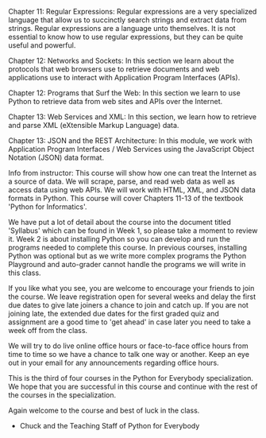 Chapter 11: Regular Expressions: Regular expressions are a very specialized language that allow us to succinctly search strings and extract data from strings. Regular expressions are a language unto themselves. It is not essential to know how to use regular expressions, but they can be quite useful and powerful.

Chapter 12: Networks and Sockets: In this section we learn about the protocols that web browsers use to retrieve documents and web applications use to interact with Application Program Interfaces (APIs).

Chapter 12: Programs that Surf the Web: In this section we learn to use Python to retrieve data from web sites and APIs over the Internet.

Chapter 13: Web Services and XML: In this section, we learn how to retrieve and parse XML (eXtensible Markup Language) data.

Chapter 13: JSON and the REST Architecture: In this module, we work with Application Program Interfaces / Web Services using the JavaScript Object Notation (JSON) data format.

Info from instructor:
This course will show how one can treat the Internet as a source of data. We will scrape, parse, and read web data as well as access data using web APIs. We will work with HTML, XML, and JSON data formats in Python. This course will cover Chapters 11-13 of the textbook 'Python for Informatics'.

We have put a lot of detail about the course into the document titled 'Syllabus' which can be found in Week 1, so please take a moment to review it. Week 2 is about installing Python so you can develop and run the programs needed to complete this course. In previous courses, installing Python was optional but as we write more complex programs the Python Playground and auto-grader cannot handle the programs we will write in this class.

If you like what you see, you are welcome to encourage your friends to join the course. We leave registration open for several weeks and delay the first due dates to give late joiners a chance to join and catch up. If you are not joining late, the extended due dates for the first graded quiz and assignment are a good time to 'get ahead' in case later you need to take a week off from the class.

We will try to do live online office hours or face-to-face office hours from time to time so we have a chance to talk one way or another. Keep an eye out in your email for any announcements regarding office hours.

This is the third of four courses in the Python for Everybody specialization. We hope that you are successful in this course and continue with the rest of the courses in the specialization.

Again welcome to the course and best of luck in the class.

- Chuck and the Teaching Staff of Python for Everybody

